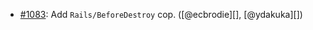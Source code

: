 * [#1083](https://github.com/rubocop/rubocop-rails/issues/1083): Add `Rails/BeforeDestroy` cop. ([@ecbrodie][], [@ydakuka][])
